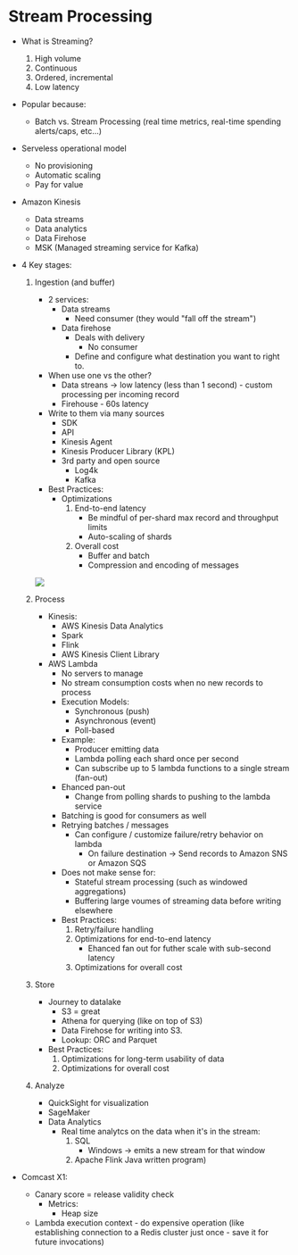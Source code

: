 # Stream Processing

* What is Streaming?
	1. High volume
	2. Continuous
	3. Ordered, incremental
	4. Low latency

* Popular because:
	- Batch vs. Stream Processing (real time metrics, real-time spending alerts/caps, etc...)

* Serveless operational model
	- No provisioning
	- Automatic scaling
	- Pay for value

* Amazon Kinesis
	- Data streams
	- Data analytics
	- Data Firehose
	- MSK (Managed streaming service for Kafka)

* 4 Key stages:
	1. Ingestion (and buffer)
		- 2 services:
			- Data streams
				- Need consumer (they would "fall off the stream")
			- Data firehose
				- Deals with delivery
					- No consumer
				- Define and configure what destination you want to right to.
		- When use one vs the other?
			- Data streans -> low latency (less than 1 second) - custom processing per incoming record
			- Firehouse - 60s latency
		- Write to them via many sources
			- SDK
			- API
			- Kinesis Agent
			- Kinesis Producer Library (KPL)
			- 3rd party and open source
				- Log4k
				- Kafka
		- Best Practices:
			- Optimizations
				1. End-to-end latency
					- Be mindful of per-shard max record and throughput limits
					- Auto-scaling of shards
				2. Overall cost
					- Buffer and batch
					- Compression and encoding of messages

		![](../../images/2019-12-04/SVS317-ServerlessStreamProcessingBestPractices.png)
	
	2. Process
		- Kinesis:
			- AWS Kinesis Data Analytics
			- Spark
			- Flink
			- AWS Kinesis Client Library
		- AWS Lambda
			- No servers to manage
			- No stream consumption costs when no new records to process
			- Execution Models:
				- Synchronous (push)
				- Asynchronous (event)
				- Poll-based
			- Example:
				- Producer emitting data
				- Lambda polling each shard once per second
				- Can subscribe up to 5 lambda functions to a single stream (fan-out)
			- Ehanced pan-out
				- Change from polling shards to pushing to the lambda service
			- Batching is good for consumers as well
			- Retrying batches / messages
				- Can configure / customize failure/retry behavior on lambda
					- On failure destination -> Send records to Amazon SNS or Amazon SQS
			- Does not make sense for:
				- Stateful stream processing (such as windowed aggregations)
				- Buffering large voumes of streaming data before writing elsewhere
			- Best Practices:
				1. Retry/failure handling
				2. Optimizations for end-to-end latency
					- Ehanced fan out for futher scale with sub-second latency
				3. Optimizations for overall cost
	3. Store
		- Journey to datalake
			- S3 = great
			- Athena for querying (like on top of S3)
			- Data Firehose for writing into S3.
			- Lookup: ORC and Parquet
		- Best Practices:
			1. Optimizations for long-term usability of data
			2. Optimizations for overall cost
	4. Analyze
		- QuickSight for visualization
		- SageMaker
		- Data Analytics
			- Real time analytcs on the data when it's in the stream:
				1. SQL
					- Windows -> emits a new stream for that window
				2. Apache Flink Java written program)

* Comcast X1:
	- Canary score = release validity check
		- Metrics:
			- Heap size
	- Lambda execution context - do expensive operation (like establishing connection to a Redis cluster just once - save it for future invocations)
